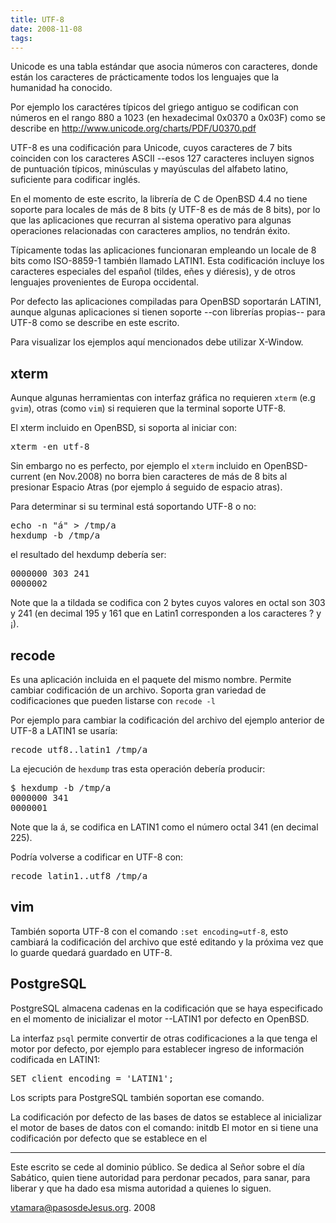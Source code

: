 ```yaml
---
title: UTF-8
date: 2008-11-08
tags:
---
```

Unicode es una tabla estándar que asocia números con caracteres, donde están los caracteres de prácticamente todos los lenguajes que la humanidad ha conocido.

Por ejemplo los caractéres típicos del griego antiguo se codifican con números en el rango 880 a 1023 (en hexadecimal 0x0370 a 0x03F) como se describe en http://www.unicode.org/charts/PDF/U0370.pdf

UTF-8 es una codificación para Unicode, cuyos caracteres de 7 bits coinciden con los caracteres ASCII --esos 127 caracteres incluyen signos de puntuación típicos, minúsculas y mayúsculas del alfabeto latino, suficiente para codificar inglés.

En el momento de este escrito, la librería de C de OpenBSD 4.4 no tiene soporte para locales de más de 8 bits (y UTF-8 es de más de 8 bits), por lo que las aplicaciones que recurran al sistema operativo para algunas operaciones relacionadas con caracteres amplios, no tendrán éxito.

Típicamente todas las aplicaciones funcionaran empleando un locale de 8 bits como ISO-8859-1 también llamado LATIN1.  Esta codificación incluye los caracteres especiales del español (tildes, eñes y diéresis), y de otros lenguajes provenientes de Europa occidental. 

Por defecto las aplicaciones compiladas para OpenBSD soportarán LATIN1, aunque algunas aplicaciones si tienen soporte --con librerías propias-- para UTF-8 como se describe en este escrito.

Para visualizar los ejemplos aquí mencionados debe utilizar X-Window.


## xterm

Aunque algunas herramientas con interfaz gráfica no requieren ```xterm``` (e.g ```gvim```), otras (como ```vim```) si requieren que la terminal soporte UTF-8.
 
El xterm incluido en OpenBSD, si soporta al iniciar con:
<pre>
xterm -en utf-8
</pre>

Sin embargo no es perfecto, por ejemplo el ```xterm``` incluido en OpenBSD-current (en Nov.2008) no borra bien caracteres de más de 8 bits al presionar Espacio Atras (por ejemplo á seguido de espacio atras).

Para determinar si su terminal está soportando UTF-8 o no:
<pre>
echo -n "á" > /tmp/a
hexdump -b /tmp/a
</pre>
el resultado del hexdump debería ser:
<pre>
0000000 303 241                                                        
0000002
</pre>

Note que la a tildada se codifica con 2 bytes cuyos valores en octal son 303 y 241 (en decimal 195 y 161 que en Latin1 corresponden a los caracteres ? y ¡).

## recode

Es una aplicación incluida en el paquete del mismo nombre. Permite cambiar codificación de un archivo.  Soporta gran variedad de codificaciones que pueden listarse con ```recode -l```

Por ejemplo para cambiar la codificación del archivo del ejemplo anterior de UTF-8 a LATIN1 se usaría:
<pre>
recode utf8..latin1 /tmp/a
</pre>

La ejecución de ```hexdump``` tras esta operación debería producir:

<pre>
$ hexdump -b /tmp/a
0000000 341                                                            
0000001
</pre>

Note que la á, se codifica en LATIN1 como el número octal 341 (en decimal 225).

Podría volverse a codificar en UTF-8 con:
<pre>
recode latin1..utf8 /tmp/a
</pre>


## vim

También soporta UTF-8 con el comando  ```:set encoding=utf-8```, esto cambiará la codificación del archivo que esté editando y la próxima vez que lo guarde quedará guardado en UTF-8.

## PostgreSQL

PostgreSQL almacena cadenas en la codificación que se haya especificado en el momento de inicializar el motor --LATIN1 por defecto en OpenBSD.

La interfaz ```psql``` permite convertir de otras codificaciones a la que tenga el motor por defecto, por ejemplo para establecer ingreso de información codificada en LATIN1:

<pre>
SET client_encoding = 'LATIN1';
</pre>

Los scripts para PostgreSQL también soportan ese comando.

La codificación por defecto de las bases de datos se establece al inicializar el motor de bases de datos con el comando:
initdb
El motor en si tiene una codificación por defecto que se establece en el 

----

Este escrito se cede al dominio público.  Se dedica al Señor sobre el día Sabático, quien tiene autoridad para perdonar pecados, para sanar, para liberar y que ha dado esa misma autoridad a quienes lo siguen.

vtamara@pasosdeJesus.org. 2008
